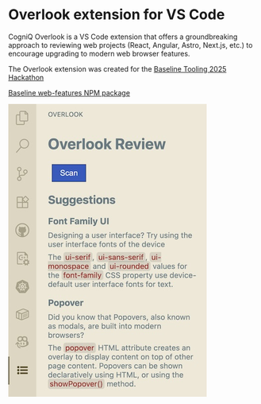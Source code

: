# Overlook extension for VS Code

CogniQ Overlook is a VS Code extension that offers a groundbreaking approach to reviewing web projects (React, Angular, Astro, Next.js, etc.) to encourage upgrading to modern web browser features.

The Overlook extension was created for the [Baseline Tooling 2025 Hackathon](https://baseline.devpost.com/)

[Baseline web-features NPM package](https://www.npmjs.com/package/web-features)

![Screenshot 1](./screenshot1.jpg)


